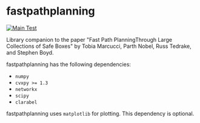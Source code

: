 # fastpathplanning

[![Main Test](https://github.com/cvxgrp/fastpathplanning/actions/workflows/test.yml/badge.svg?branch=main)](https://github.com/cvxgrp/fastpathplanning/actions/workflows/test.yml)

Library companion to the paper "Fast Path PlanningThrough Large Collections of
Safe Boxes" by Tobia Marcucci, Parth Nobel, Russ Tedrake, and Stephen Boyd.

fastpathplanning has the following dependencies:
- `numpy`
- `cvxpy >= 1.3`
- `networkx`
- `scipy`
- `clarabel`

fastpathplanning uses `matplotlib` for plotting.
This dependency is optional.
